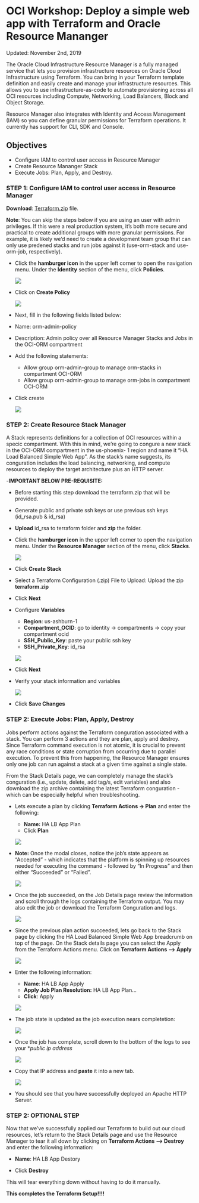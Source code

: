 # OCI Workshop: Deploy a simple web app with Terraform and Oracle Resource Mananger

Updated: November 2nd, 2019

The Oracle Cloud Infrastructure Resource Manager is a fully managed service that lets you
provision infrastructure resources on Oracle Cloud Infrastructure using Terraform. You can bring in your Terraform template definition and easily create and manage your infrastructure resources. This allows you to use infrastructure-as-code to automate provisioning across all OCI resources including Compute, Networking, Load Balancers, Block and Object Storage.

Resource Manager also integrates with Identity and Access Management (IAM) so you can define granular permissions for Terraform operations. It currently has support for CLI, SDK and Console.


## Objectives
- Configure IAM to control user access in Resource Manager
- Create Resource Mananger Stack
- Execute Jobs: Plan, Apply, and Destroy. 

### **STEP 1**: Configure IAM to control user access in Resource Manager
**Download**: [Terraform.zip](https://objectstorage.us-ashburn-1.oraclecloud.com/p/5KTZuzZYkrJrVC4MSulq_TYeuGK5E4jPYNH3Zi3PwvA/n/orasenatdoracledigital01/b/terraformScripts/o/terraform.zip) file.

**Note**: You can skip the steps below if you are using an user with admin privileges. If this were a real production system, it’s both more secure and practical to create additional groups with more granular permissions. For example, it is likely we’d need to create a development team group that can only use predened stacks and run jobs against it (use-orm-stack and use-orm-job, respectively). 

- Click the **hamburger icon** in the upper left corner to open the navigation menu. Under the **Identity** section of the menu, click **Policies**.

  ![](images/100ODA/policy.png)
  
- Click on **Create Policy**

  ![](images/100ODA/createPolicy.png)

- Next, fill in the following fields listed below:

- Name: orm-admin-policy
- Description: Admin policy over all Resource Manager Stacks and Jobs in the OCI-ORM
compartment
- Add the following statements: 
  - Allow group orm-admin-group to manage orm-stacks in compartment OCI-ORM
  - Allow group orm-admin-group to manage orm-jobs in compartment OCI-ORM
- Click create

  ![](images/100ODA/editPolicy.png)

  
### **STEP 2**: Create Resource Stack Manager
A Stack represents definitions for a collection of OCI resources within a specic compartment. With this in mind, we’re going to congure a new stack in the OCI-ORM compartment in the us-phoenix-
1 region and name it “HA Load Balanced Simple Web App”. As the stack’s name suggests, its conguration includes the load balancing, networking, and compute resources to deploy the target architecture plus an HTTP server.

-**IMPORTANT BELOW PRE-REQUISITE:**
- Before starting this step download the terraform.zip that will be provided.
- Generate public and private ssh keys or use previous ssh keys (id_rsa.pub & id_rsa)
- **Upload** id_rsa to terraform folder and **zip** the folder. 

- Click the **hamburger icon** in the upper left corner to open the navigation menu. Under the **Resource Manager** section of the menu, click **Stacks**.

  ![](images/100ODA/stack.png)

- Click **Create Stack**

- Select a Terraform Configuration (.zip) File to Upload: Upload the zip **terraform.zip**
  
- Click **Next**

- Configure **Variables**
  - **Region**: us-ashburn-1
  - **Compartment_OCID**: go to identity -> compartments -> copy your compartment ocid
  - **SSH_Public_Key**: paste your public ssh key
  - **SSH_Private_Key**: id_rsa
  
  ![](images/100ODA/editStack.png)
  
- Click **Next**

- Verify your stack information and variables

  ![](images/100ODA/editStack.png)

- Click **Save Changes**


### **STEP 2**: Execute Jobs: Plan, Apply, Destroy

Jobs perform actions against the Terraform conguration associated with a stack. You can perform 3 actions and they are plan, apply and destroy. Since Terraform command execution is not atomic, it is crucial to prevent any race conditions or state corruption from occurring due to parallel execution. To prevent this from happening, the Resource Manager ensures only one job can run against a stack at a given time against a single state.

From the Stack Details page, we can completely manage the stack’s conguration (i.e., update, delete, add tag/s, edit variables) and also download the zip archive containing the latest Terraform conguration - which can be especially helpful when troubleshooting.
  
- Lets execute a plan by clicking **Terraform Actions -> Plan** and enter the following:
  - **Name:** HA LB App Plan
  - Click **Plan**
  
  ![](images/100ODA/plan.png)
  
- **Note:** Once the modal closes, notice the job’s state appears as “Accepted” - which indicates
that the platform is spinning up resources needed for executing the command - followed by
“In Progress” and then either “Succeeded” or “Failed”. 

  ![](images/100ODA/continue.png)
  
- Once the job succeeded, on the Job Details page review the information and scroll through
the logs containing the Terraform output. You may also edit the job or download the
Terraform Conguration and logs.

  ![](images/100ODA/success.png)

- Since the previous plan action succeeded, lets go back to the Stack page by clicking the HA Load Balanced Simple Web App breadcrumb on top of the page. On the Stack details page you can select the Apply from the Terraform Actions menu. Click on **Terraform Actions –> Apply**

  ![](images/100ODA/apply.png)
  
- Enter the following information:
  - **Name**: HA LB App Apply
  - **Apply Job Plan Resolution:** HA LB App Plan...
  - **Click**: Apply

  ![](images/100ODA/apply2.png)
  
- The job state is updated as the job execution nears completetion:

  ![](images/100ODA/apply3.png)

- Once the job has complete, scroll down to the bottom of the logs to see your **public ip address*

  ![](images/100ODA/ip.png)

- Copy that IP address and **paste** it into a new tab.

  ![](images/100ODA/apache.png)

- You should see that you have successfully deployed an Apache HTTP Server.

### **STEP 2**: OPTIONAL STEP

Now that we’ve successfully applied our Terraform to build out our cloud resources, let’s
return to the Stack Details page and use the Resource Manager to tear it all down by clicking on **Terraform Actions –> Destroy** and enter the following information:

- **Name**: HA LB App Destory

- Click **Destroy**

This will tear everything down without having to do it manually. 

**This completes the Terraform Setup!!!!**
